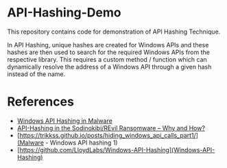 # API-Hashing-Demo
This repository contains code for demonstration of API Hashing Technique. 

In API Hashing, unique hashes are created for Windows APIs and these hashes are then used to search for the required Windows APIs from the respective library. This requires a custom method / function which can dynamically resolve the address of a Windows API through a given hash instead of the name. 

# References
 - [Windows API Hashing in Malware](https://www.ired.team/offensive-security/defense-evasion/windows-api-hashing-in-malware)
 - [API-Hashing in the Sodinokibi/REvil Ransomware – Why and How?](https://blag.nullteilerfrei.de/2019/11/09/api-hashing-why-and-how/)
 - [https://trikkss.github.io/posts/hiding_windows_api_calls_part1/](Malware - Windows API hashing 1)
 - [https://github.com/LloydLabs/Windows-API-Hashing](Windows-API-Hashing)
